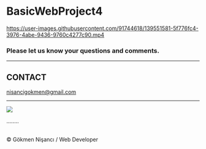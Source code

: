 # BasicWebProject4

https://user-images.githubusercontent.com/91744618/139551581-5f776fc4-3976-4abe-9436-9760c4277c90.mp4

<h3>Please let us know your questions and comments. </h3>
<hr>
<h2> CONTACT </h2>
<a href = "http://www.gmail.com" > nisancigokmen@gmail.com</a> <br>
<hr>
<div>
<img src="https://media2.giphy.com/media/3o7TKIAx6OXBhXfXWM/giphy.gif?cid=ecf05e47pk4q9c7eadr5gr3djcy0tnwic2s6y5ytzwc4zfsg&rid=giphy.gif&ct=g">
  
  
  
  
  
  
........
</div><br>
&copy; Gökmen Nişancı / Web Developer
